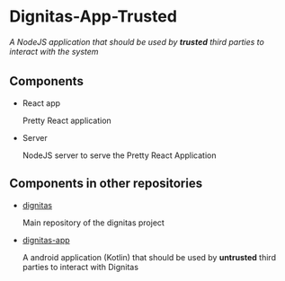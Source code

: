 # Dignitas-App-Trusted

###### A NodeJS application that should be used by **trusted** third parties to interact with the system

## Components

- React app
	
    Pretty React application

- Server

	NodeJS server to serve the Pretty React Application
    
    
## Components in other repositories
	
-  [dignitas](https://github.com/LudeeD/dignitas)

	Main repository of the dignitas project
    
 - [dignitas-app](https://github.com/LudeeD/dignitas-app-trusted)
 
 	A android application (Kotlin) that should be used by **untrusted** third parties to interact with Dignitas
